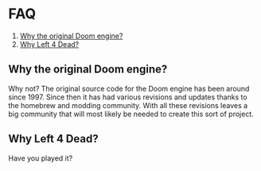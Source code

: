 # FAQ #

  1. [Why the original Doom engine?](#Why_the_original_Doom_engine?.md)
  1. [Why Left 4 Dead?](#Why_Left_4_Dead?.md)

## Why the original Doom engine? ##
Why not? The original source code for the Doom engine has been around since 1997. Since then it has had various revisions and updates thanks to the homebrew and modding community. With all these revisions leaves a big community that will most likely be needed to create this sort of project.

## Why Left 4 Dead? ##
Have you played it?















